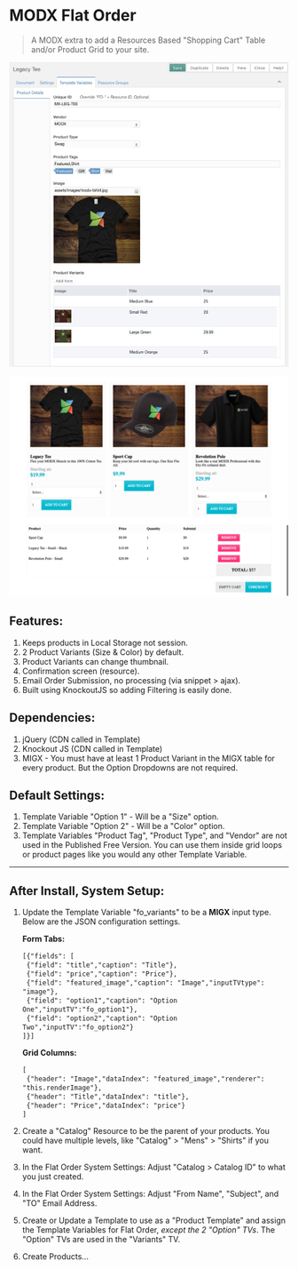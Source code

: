 # MODX Flat Order

> A MODX extra to add a Resources Based "Shopping Cart" Table and/or Product Grid to your site.

![screenshot](flat-order-screenshot.jpeg)

![screenshot](product-ss.png)

## Features:
1. Keeps products in Local Storage not session.
2. 2 Product Variants (Size & Color) by default.
3. Product Variants can change thumbnail.
4. Confirmation screen (resource).
5. Email Order Submission, no processing (via snippet > ajax).
6. Built using KnockoutJS so adding Filtering is easily done.

## Dependencies:
1. jQuery (CDN called in Template)
2. Knockout JS (CDN called in Template)
3. MIGX - You must have at least 1 Product Variant in the MIGX table for every product. But the Option Dropdowns are not required.

## Default Settings:
1. Template Variable "Option 1" - Will be a "Size" option.
2. Template Variable "Option 2" - Will be a "Color" option.
3. Template Variables "Product Tag", "Product Type", and "Vendor" are not used in the Published Free Version. You can use them inside grid loops or product pages like you would any other Template Variable.

____

## After Install, System Setup:

1. Update the Template Variable "fo_variants" to be a **MIGX** input type. Below are the JSON configuration settings.

   **Form Tabs:**
   ```
   [{"fields": [
    {"field": "title","caption": "Title"},
    {"field": "price","caption": "Price"},
    {"field": "featured_image","caption": "Image","inputTVtype": "image"},
    {"field": "option1","caption": "Option One","inputTV":"fo_option1"},
    {"field": "option2","caption": "Option Two","inputTV":"fo_option2"}
   ]}]
   ```

   **Grid Columns:**
   ```
   [
    {"header": "Image","dataIndex": "featured_image","renderer": "this.renderImage"},
    {"header": "Title","dataIndex": "title"},
    {"header": "Price","dataIndex": "price"}
   ]
   ```
2. Create a "Catalog" Resource to be the parent of your products. You could have multiple levels, like "Catalog" > "Mens" > "Shirts" if you want.
3. In the Flat Order System Settings: Adjust "Catalog > Catalog ID" to what you just created.
4. In the Flat Order System Settings: Adjust "From Name", "Subject", and "TO" Email Address.
5. Create or Update a Template to use as a "Product Template" and assign the Template Variables for Flat Order, *except the 2 "Option" TVs*. The "Option" TVs are used in the "Variants" TV.
6. Create Products...
